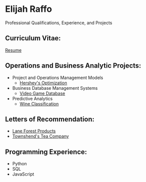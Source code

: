 # Elijah Raffo  
Professional Qualifications, Experience, and Projects

## Curriculum Vitae:
[Resume](eliraffo.github.io/AlphaResume_ERaffo(2019).pdf)

## Operations and Business Analytic Projects:
- Project and Operations Management Models
  - [Hershey's Optimization](eliraffo.github.io/OBA466)
- Business Database Management Systems
  - [Video Game Database](eliraffo.github.io/OBA444)
- Predictive Analytics
  - [Wine Classification](eliraffo.github.io/OBA410)

## Letters of Recommendation:
- [Lane Forest Products](eliraffo.github.io/LOR_LaneForest.PDF)
- [Townshend's Tea Company](eliraffo.github.io/LOR_Townshends.PDF)

## Programming Experience:
- Python
- SQL
- JavaScript

